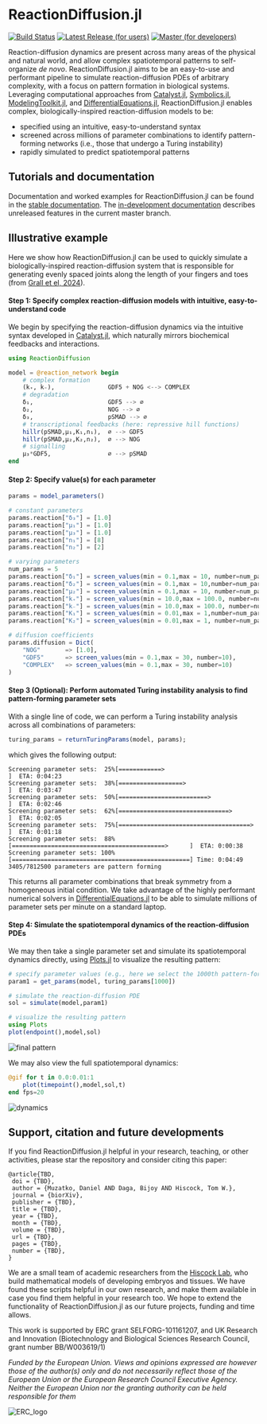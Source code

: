 # ReactionDiffusion.jl

[![Build Status](https://github.com/twhiscock/ReactionDiffusion.jl/actions/workflows/CI.yml/badge.svg?branch=master)](https://github.com/twhiscock/ReactionDiffusion.jl/actions/workflows/CI.yml?query=branch%3Amaster)
[![Latest Release (for users)](https://img.shields.io/badge/docs-stable-blue.svg)](https://hiscocklab.github.io/ReactionDiffusion.jl/stable)
[![Master (for developers)](https://img.shields.io/badge/docs-dev-blue.svg)](https://hiscocklab.github.io/ReactionDiffusion.jl/dev)

Reaction-diffusion dynamics are present across many areas of the physical and natural world, and allow complex spatiotemporal patterns to self-organize *de novo*. ReactionDiffusion.jl aims to be an easy-to-use and performant pipeline to simulate reaction-diffusion PDEs of arbitrary complexity, with a focus on pattern formation in biological systems. Leveraging computational approaches from [Catalyst.jl](https://github.com/SciML/Catalyst.jl), [Symbolics.jl](https://github.com/JuliaSymbolics/Symbolics.jl), [ModelingToolkit.jl](https://github.com/SciML/ModelingToolkit.jl), and [DifferentialEquations.jl](https://github.com/SciML/DifferentialEquations.jl), ReactionDiffusion.jl enables complex, biologically-inspired reaction-diffusion models to be:

- specified using an intuitive, easy-to-understand syntax
- screened across millions of parameter combinations to identify pattern-forming networks (i.e., those that undergo a Turing instability)
- rapidly simulated to predict spatiotemporal patterns

## Tutorials and documentation

Documentation and worked examples for ReactionDiffusion.jl can be found in the [stable
documentation](https://hiscocklab.github.io/ReactionDiffusion.jl/stable/). The [in-development
documentation](https://hiscocklab.github.io/ReactionDiffusion.jl/dev/) describes unreleased features in
the current master branch.

## Illustrative example

Here we show how ReactionDiffusion.jl can be used to quickly simulate a biologically-inspired reaction-diffusion system that is responsible for generating evenly spaced joints along the length of your fingers and toes (from [Grall et el, 2024](https://www.pnas.org/doi/10.1073/pnas.2304470121)).

#### Step 1: Specify complex reaction-diffusion models with intuitive, easy-to-understand code

We begin by specifying the reaction-diffusion dynamics via the intuitive syntax developed in [Catalyst.jl](https://github.com/SciML/Catalyst.jl), which naturally mirrors biochemical feedbacks and interactions.

```julia
using ReactionDiffusion

model = @reaction_network begin
    # complex formation
    (k₊, k₋),               GDF5 + NOG <--> COMPLEX 
    # degradation
    δ₁,                     GDF5 --> ∅
    δ₂,                     NOG --> ∅
    δ₃,                     pSMAD --> ∅
    # transcriptional feedbacks (here: repressive hill functions)
    hillr(pSMAD,μ₁,K₁,n₁),  ∅ --> GDF5
    hillr(pSMAD,μ₂,K₂,n₂),  ∅ --> NOG
    # signalling
    μ₃*GDF5,                ∅ --> pSMAD
end  
```

#### Step 2: Specify value(s) for each parameter


```julia
params = model_parameters()

# constant parameters
params.reaction["δ₃"] = [1.0]
params.reaction["μ₁"] = [1.0]
params.reaction["μ₃"] = [1.0]
params.reaction["n₁"] = [8]
params.reaction["n₂"] = [2]

# varying parameters
num_params = 5
params.reaction["δ₁"] = screen_values(min = 0.1,max = 10, number=num_params)
params.reaction["δ₂"] = screen_values(min = 0.1,max = 10,number=num_params)
params.reaction["μ₂"] = screen_values(min = 0.1,max = 10, number=num_params)
params.reaction["k₊"] = screen_values(min = 10.0,max = 100.0, number=num_params)
params.reaction["k₋"] = screen_values(min = 10.0,max = 100.0, number=num_params)
params.reaction["K₁"] = screen_values(min = 0.01,max = 1,number=num_params)
params.reaction["K₂"] = screen_values(min = 0.01,max = 1, number=num_params)

# diffusion coefficients
params.diffusion = Dict(
    "NOG"       => [1.0],
    "GDF5"      => screen_values(min = 0.1,max = 30, number=10),
    "COMPLEX"   => screen_values(min = 0.1,max = 30, number=10)
)

```

#### Step 3 (Optional): Perform automated Turing instability analysis to find pattern-forming parameter sets

With a single line of code, we can perform a Turing instability analysis across all combinations of parameters:

```julia
turing_params = returnTuringParams(model, params);
```

which gives the following output:

```
Screening parameter sets:  25%[============>                                     ]  ETA: 0:04:23
Screening parameter sets:  38%[==================>                               ]  ETA: 0:03:47
Screening parameter sets:  50%[=========================>                        ]  ETA: 0:02:46
Screening parameter sets:  62%[===============================>                  ]  ETA: 0:02:05
Screening parameter sets:  75%[=====================================>            ]  ETA: 0:01:18
Screening parameter sets:  88%[===========================================>      ]  ETA: 0:00:38
Screening parameter sets: 100%[==================================================] Time: 0:04:49
3405/7812500 parameters are pattern forming
```

This returns all parameter combinations that break symmetry from a homogeneous initial condition. We take advantage of the highly performant numerical solvers in [DifferentialEquations.jl](https://github.com/SciML/DifferentialEquations.jl) to be able to simulate millions of parameter sets per minute on a standard laptop. 

#### Step 4: Simulate the spatiotemporal dynamics of the reaction-diffusion PDEs

We may then take a single parameter set and simulate its spatiotemporal dynamics directly, using [Plots.jl](https://github.com/JuliaPlots/Plots.jl) to visualize the resulting pattern:

```julia
# specify parameter values (e.g., here we select the 1000th pattern-forming parameter set)
param1 = get_params(model, turing_params[1000])

# simulate the reaction-diffusion PDE
sol = simulate(model,param1)

# visualize the resulting pattern
using Plots
plot(endpoint(),model,sol)
```
![final pattern](docs/src/assets/final_pattern.svg)


We may also view the full spatiotemporal dynamics:

```julia
@gif for t in 0.0:0.01:1
    plot(timepoint(),model,sol,t)
end fps=20
```
![dynamics](docs/src/assets/dynamics.gif)



## Support, citation and future developments

If you find ReactionDiffusion.jl helpful in your research, teaching, or other activities, please star the repository and consider citing this paper:

```
@article{TBD,
 doi = {TBD},
 author = {Muzatko, Daniel AND Daga, Bijoy AND Hiscock, Tom W.},
 journal = {biorXiv},
 publisher = {TBD},
 title = {TBD},
 year = {TBD},
 month = {TBD},
 volume = {TBD},
 url = {TBD},
 pages = {TBD},
 number = {TBD},
}
```



We are a small team of academic researchers from the [Hiscock Lab](https://twhiscock.github.io/), who build mathematical models of developing embryos and tissues. We have found these scripts helpful in our own research, and make them available in case you find them helpful in your research too. We hope to extend the functionality of ReactionDiffusion.jl as our future projects, funding and time allows.

This work is supported by ERC grant SELFORG-101161207, and UK Research and Innovation (Biotechnology and Biological Sciences Research Council, grant number BB/W003619/1) 

*Funded by the European Union. Views and opinions expressed are however those of the author(s) only and do not necessarily reflect those of the European Union or the European Research Council Executive Agency. Neither the European Union nor the granting authority can be held responsible for them*

![ERC_logo](docs/src/assets/LOGO_ERC-FLAG_FP.png)

